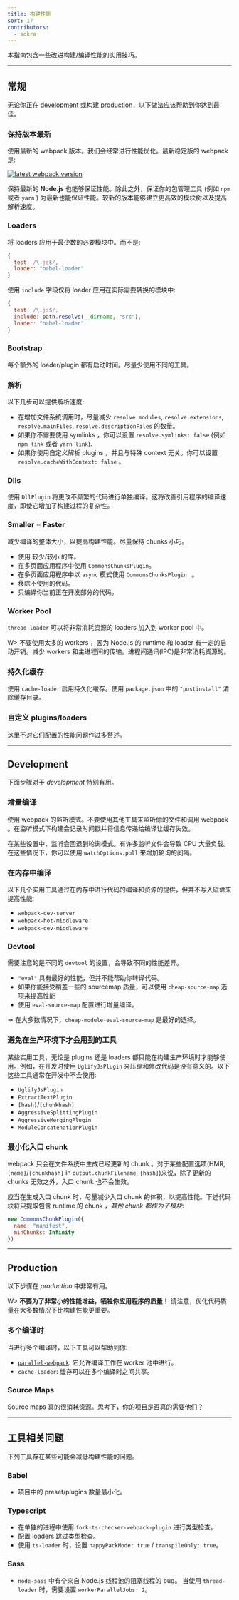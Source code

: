 ```yaml
---
title: 构建性能
sort: 17
contributors:
  - sokra
---
```


本指南包含一些改进构建/编译性能的实用技巧。

---

## 常规

无论你正在 [development](/guides/development) 或构建 [production](/guides/production)，以下做法应该帮助到你达到最佳。


### 保持版本最新

使用最新的 webpack 版本。我们会经常进行性能优化。最新稳定版的 webpack 是:

[![latest webpack version](https://img.shields.io/npm/v/webpack.svg?label=webpack&style=flat-square&maxAge=3600)](https://github.com/webpack/webpack/releases)

保持最新的 __Node.js__ 也能够保证性能。除此之外，保证你的包管理工具 (例如 `npm` 或者 `yarn` ) 为最新也能保证性能。较新的版本能够建立更高效的模块树以及提高解析速度。


### Loaders

将 loaders 应用于最少数的必要模块中。而不是:

``` js
{
  test: /\.js$/,
  loader: "babel-loader"
}
```

使用 `include` 字段仅将 loader 应用在实际需要转换的模块中:

``` js
{
  test: /\.js$/,
  include: path.resolve(__dirname, "src"),
  loader: "babel-loader"
}
```


### Bootstrap

每个额外的 loader/plugin 都有启动时间。尽量少使用不同的工具。


### 解析

以下几步可以提供解析速度:

- 在增加文件系统调用时，尽量减少 `resolve.modules`, `resolve.extensions`, `resolve.mainFiles`, `resolve.descriptionFiles` 的数量。
- 如果你不需要使用 symlinks ，你可以设置 `resolve.symlinks: false` (例如 `npm link` 或者 `yarn link`).
- 如果你使用自定义解析 plugins ，并且与特殊 context 无关。你可以设置 `resolve.cacheWithContext: false` 。


### Dlls

使用 `DllPlugin` 将更改不频繁的代码进行单独编译。这将改善引用程序的编译速度，即使它增加了构建过程的复杂性。


### Smaller = Faster

减少编译的整体大小，以提高构建性能。尽量保持 chunks 小巧。

- 使用 较少/较小 的库。
- 在多页面应用程序中使用 `CommonsChunksPlugin`。
- 在多页面应用程序中以 `async` 模式使用 `CommonsChunksPlugin ` 。
- 移除不使用的代码。
- 只编译你当前正在开发部分的代码。


### Worker Pool

`thread-loader` 可以将非常消耗资源的 loaders 加入到 worker pool 中。

W> 不要使用太多的 workers ，因为 Node.js 的 runtime 和 loader 有一定的启动开销。减少 workers 和主进程间的传输。进程间通讯(IPC)是非常消耗资源的。


### 持久化缓存

使用 `cache-loader` 启用持久化缓存。使用 `package.json` 中的 `"postinstall"` 清除缓存目录。


### 自定义 plugins/loaders

这里不对它们配置的性能问题作过多赘述。

---


## Development

下面步骤对于 _development_ 特别有用。


### 增量编译

使用 webpack 的监听模式。不要使用其他工具来监听你的文件和调用 webpack 。在监听模式下构建会记录时间戳并将信息传递给编译让缓存失效。

在某些设置中，监听会回退到轮询模式。有许多监听文件会导致 CPU 大量负载。在这些情况下，你可以使用 `watchOptions.poll` 来增加轮询的间隔。


### 在内存中编译

以下几个实用工具通过在内存中进行代码的编译和资源的提供，但并不写入磁盘来提高性能:

- `webpack-dev-server`
- `webpack-hot-middleware`
- `webpack-dev-middleware`


### Devtool

需要注意的是不同的 `devtool` 的设置，会导致不同的性能差异。

- `"eval"` 具有最好的性能，但并不能帮助你转译代码。
- 如果你能接受稍差一些的 sourcemap 质量，可以使用 `cheap-source-map` 选项来提高性能
- 使用 `eval-source-map` 配置进行增量编译。

=> 在大多数情况下，`cheap-module-eval-source-map` 是最好的选择。


### 避免在生产环境下才会用到的工具

某些实用工具，无论是 plugins 还是 loaders 都只能在构建生产环境时才能够使用。例如，在开发时使用 `UglifyJsPlugin` 来压缩和修改代码是没有意义的。以下这些工具通常在开发中不会使用:

- `UglifyJsPlugin`
- `ExtractTextPlugin`
- `[hash]`/`[chunkhash]`
- `AggressiveSplittingPlugin`
- `AggressiveMergingPlugin`
- `ModuleConcatenationPlugin`


### 最小化入口 chunk

webpack 只会在文件系统中生成已经更新的 chunk 。对于某些配置选项(HMR, `[name]`/`[chunkhash]` in `output.chunkFilename`, `[hash]`)来说，除了更新的 chunks 无效之外，入口 chunk 也不会生效。

应当在生成入口 chunk 时，尽量减少入口 chunk 的体积，以提高性能。下述代码块将只提取包含 runtime 的 chunk ，_其他 chunk 都作为子模块_:

``` js
new CommonsChunkPlugin({
  name: "manifest",
  minChunks: Infinity
})
```

---


## Production

以下步骤在 _production_ 中非常有用。

W> __不要为了非常小的性能增益，牺牲你应用程序的质量！__ 请注意，优化代码质量在大多数情况下比构建性能更重要。


### 多个编译时

当进行多个编译时，以下工具可以帮助到你:

- [`parallel-webpack`](https://github.com/trivago/parallel-webpack): 它允许编译工作在 worker 池中进行。
- `cache-loader`: 缓存可以在多个编译时之间共享。


### Source Maps

Source maps 真的很消耗资源。思考下，你的项目是否真的需要他们？

---


## 工具相关问题

下列工具存在某些可能会减低构建性能的问题。


### Babel

- 项目中的 preset/plugins 数量最小化。


### Typescript

- 在单独的进程中使用 `fork-ts-checker-webpack-plugin` 进行类型检查。
- 配置 loaders 跳过类型检查。
- 使用 `ts-loader` 时，设置 `happyPackMode: true` / `transpileOnly: true`。


### Sass

- `node-sass` 中有个来自 Node.js 线程池的阻塞线程的 bug。 当使用 `thread-loader` 时，需要设置 `workerParallelJobs: 2`。

